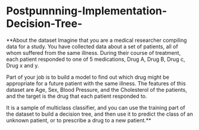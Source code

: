 # Postpunnning-Implementation-Decision-Tree-
**About the dataset
Imagine that you are a medical researcher compiling data for a study. You have collected data about a set of patients, all of whom suffered from the same illness. During their course of treatment, each patient responded to one of 5 medications, Drug A, Drug B, Drug c, Drug x and y.

Part of your job is to build a model to find out which drug might be appropriate for a future patient with the same illness. The features of this dataset are Age, Sex, Blood Pressure, and the Cholesterol of the patients, and the target is the drug that each patient responded to.

It is a sample of multiclass classifier, and you can use the training part of the dataset to build a decision tree, and then use it to predict the class of an unknown patient, or to prescribe a drug to a new patient.**
